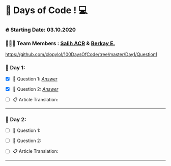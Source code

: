 # 💯 Days of Code !  💻  

### **🔥 Starting Date: 03.10.2020**
### **👨🏽‍💻 Team Members : [Salih ACR](https://github.com/salihacr) & [Berkay E.](https://github.com/clopylol)**

https://github.com/clopylol/100DaysOfCode/tree/master/Day1/Question1
### 📅 **Day 1**:  
 - [X]  📌 Question 1: *[Answer](https://github.com/clopylol/100DaysOfCode/tree/master/Day1/Question1)*
 
 - [X] 📌 Question 2: *[Answer](https://github.com/clopylol/100DaysOfCode/tree/master/Day1/Question2)*

- [ ] 📋  Article Translation:
---

### 📅 **Day 2**:  
 - [ ]  📌 Question 1: 
 
 - [ ] 📌 Question 2:

- [ ] 📋  Article Translation:
---

